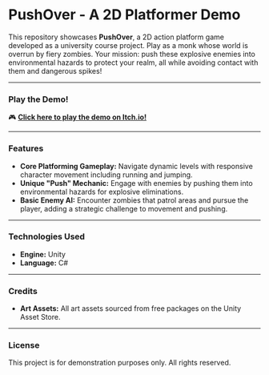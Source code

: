 # PushOver - A 2D Platformer Demo

This repository showcases **PushOver**, a 2D action platform game developed as a university course project. 
Play as a monk whose world is overrun by fiery zombies. Your mission: push these explosive enemies into environmental hazards to protect your realm, all while avoiding contact with them and dangerous spikes!

---

### Play the Demo!

🎮 **[Click here to play the demo on Itch.io!]([https://your-itch-io-link.com](https://barsimo.itch.io/pushover))**

---

### Features

* **Core Platforming Gameplay:** Navigate dynamic levels with responsive character movement including running and jumping.
* **Unique "Push" Mechanic:** Engage with enemies by pushing them into environmental hazards for explosive eliminations.
* **Basic Enemy AI:** Encounter zombies that patrol areas and pursue the player, adding a strategic challenge to movement and pushing.

---

### Technologies Used

* **Engine:** Unity
* **Language:** C#

---

### Credits

* **Art Assets:** All art assets sourced from free packages on the Unity Asset Store.

---

### License

This project is for demonstration purposes only. All rights reserved.
